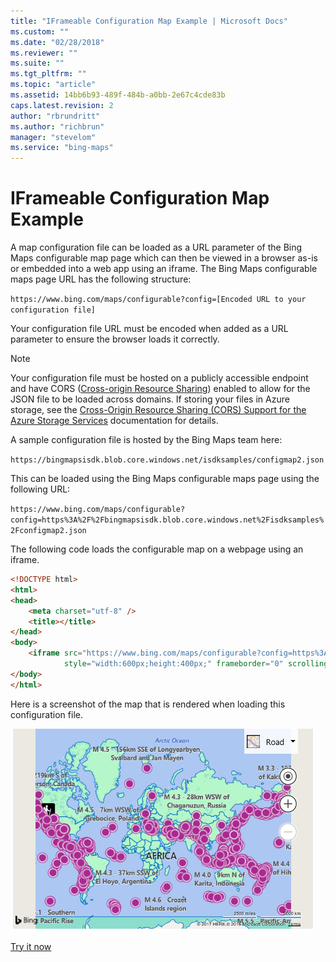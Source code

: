 ```yaml
---
title: "IFrameable Configuration Map Example | Microsoft Docs"
ms.custom: ""
ms.date: "02/28/2018"
ms.reviewer: ""
ms.suite: ""
ms.tgt_pltfrm: ""
ms.topic: "article"
ms.assetid: 14bb6b93-489f-484b-a0bb-2e67c4cde83b
caps.latest.revision: 2
author: "rbrundritt"
ms.author: "richbrun"
manager: "stevelom"
ms.service: "bing-maps"
---
```

# IFrameable Configuration Map Example

A map configuration file can be loaded as a URL parameter of the Bing Maps configurable map page which can then be viewed in a browser as-is or embedded into a web app using an iframe. The Bing Maps configurable maps page URL has the following structure:

`https://www.bing.com/maps/configurable?config=[Encoded URL to your configuration file]`

Your configuration file URL must be encoded when added as a URL parameter to ensure the browser loads it correctly.

> [!NOTE]
> Your configuration file must be hosted on a publicly accessible endpoint and have CORS ([Cross-origin Resource Sharing](https://en.wikipedia.org/wiki/Cross-origin_resource_sharing)) enabled to allow for the JSON file to be loaded across domains. If storing your files in Azure storage, see the [Cross-Origin Resource Sharing (CORS) Support for the Azure Storage Services](https://docs.microsoft.com/azure/storage/common/storage-cors-support) documentation for details. 

A sample configuration file is hosted by the Bing Maps team here:

`https://bingmapsisdk.blob.core.windows.net/isdksamples/configmap2.json`

This can be loaded using the Bing Maps configurable maps page using the following URL:

`https://www.bing.com/maps/configurable?config=https%3A%2F%2Fbingmapsisdk.blob.core.windows.net%2Fisdksamples%2Fconfigmap2.json`

The following code loads the configurable map on a webpage using an iframe.

```html
<!DOCTYPE html>
<html>
<head>
    <meta charset="utf-8" />
    <title></title>
</head>
<body>
    <iframe src="https://www.bing.com/maps/configurable?config=https%3A%2F%2Fbingmapsisdk.blob.core.windows.net%2Fisdksamples%2Fconfigmap2.json" 
            style="width:600px;height:400px;" frameborder="0" scrolling="no"></iframe>
</body>
</html>
```

Here is a screenshot of the map that is rendered when loading this configuration file.

![BMV8_ConfigMap](../../media/bmv8-configmap.PNG)

[Try it now](https://bingmapsv8samples.azurewebsites.net/#IFramable%20Configuration%20Map)
